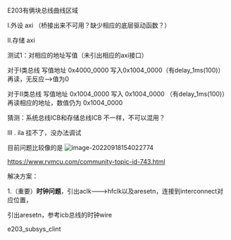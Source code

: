 E203有俩块总线曲线区域

Ⅰ.外设 axi （桥接出来不可用？缺少相应的底层驱动函数？）

Ⅱ.存储 axi

测试1：对相应的地址写值（未引出相应的axi接口）

对于Ⅰ类总线 写值地址 0x4000_0000 写入0x1004_0000（有delay_1ms(100)）再读，无反应——>值为0

对于Ⅱ类总线 写值地址 0x1004_0000 写入 0x1004_0000 （有delay_1ms(100)）再读相应的地址，数值仍为 0x1004_0000



猜测：系统总线ICB和存储总线ICB 不一样，不可以混用？



Ⅲ . ila 挂不了，没办法调试



目前问题比较像的是
![image-20220918154022774](https://user-images.githubusercontent.com/79365890/192093234-c434a376-9251-4f2f-a522-ab7ce1183db2.png)

https://www.rvmcu.com/community-topic-id-743.html

解决方案：

1.（重要）**时钟问题**，引出aclk--->hfclk以及aresetn，连接到interconnect对应位置，

引出aresetn，参考icb总线的时钟wire

e203_subsys_clint

